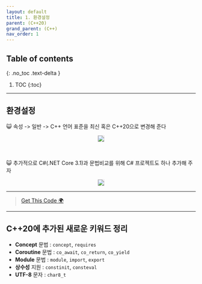```yaml
---
layout: default
title: 1. 환경설정
parent: (C++20)
grand_parent: (C++)
nav_order: 1
---
```


## Table of contents
{: .no_toc .text-delta }

1. TOC
{:toc}

---

## 환경설정

😺 속성 -> 일반 -> C++ 언어 표준을 최신 혹은 C++20으로 변경해 준다

<p align="center">
  <img src="https://taehyungs-programming-blog.github.io/blog/assets/images/cpp/cpp20/cpp20-1-1.png" style="border-radius:5%;border:1px solid #e6e1e8"/>
</p>

<br>

😺 추가적으로 C#(.NET Core 3.1)과 문법비교를 위해 C# 프로젝트도 하나 추가해 주자

<p align="center">
  <img src="https://taehyungs-programming-blog.github.io/blog/assets/images/cpp/cpp20/cpp20-1-2.png" style="border-radius:5%;border:1px solid #e6e1e8"/>
</p>

---

> [Get This Code 🌍](https://github.com/EasyCoding-7/cpp20example)

---

## C++20에 추가된 새로운 키워드 정리

* **Concept** 문법 : `concept`, `requires`
* **Coroutine** 문법 : `co_await`, `co_return`, `co_yield`
* **Module** 문법 : `module`, `import`, `export`
* **상수성** 지원 : `constinit`, `consteval`
* **UTF-8** 문자 : `char8_t`
